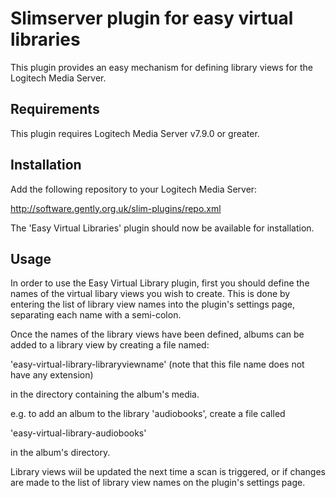 Slimserver plugin for easy virtual libraries
============================================

This plugin provides an easy mechanism for defining library views for the
Logitech Media Server.

Requirements
------------

This plugin requires Logitech Media Server v7.9.0 or greater.

Installation
------------

Add the following repository to your Logitech Media Server:

http://software.gently.org.uk/slim-plugins/repo.xml

The 'Easy Virtual Libraries' plugin should now be available for installation.

Usage
-----

In order to use the Easy Virtual Library plugin, first you should define the names of the virtual libary views you wish to create. This is done by entering the list of library view names into the plugin's settings page, separating each name with a semi-colon.

Once the names of the library views have been defined, albums can be added to a library view by creating a file named:

'easy-virtual-library-libraryviewname' (note that this file name does not have any extension)

in the directory containing the album's media.

e.g. to add an album to the library 'audiobooks', create a file called 

'easy-virtual-library-audiobooks' 

in the album's directory.

Library views wiil be updated the next time a scan is triggered, or if changes are made to the list of library view names on the plugin's settings page.


